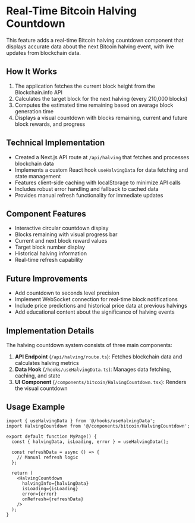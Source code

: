 # Real-Time Bitcoin Halving Countdown

This feature adds a real-time Bitcoin halving countdown component that displays accurate data about the next Bitcoin halving event, with live updates from blockchain data.

## How It Works

1. The application fetches the current block height from the Blockchain.info API
2. Calculates the target block for the next halving (every 210,000 blocks)
3. Computes the estimated time remaining based on average block generation time
4. Displays a visual countdown with blocks remaining, current and future block rewards, and progress

## Technical Implementation

- Created a Next.js API route at `/api/halving` that fetches and processes blockchain data
- Implements a custom React hook `useHalvingData` for data fetching and state management
- Features client-side caching with localStorage to minimize API calls
- Includes robust error handling and fallback to cached data
- Provides manual refresh functionality for immediate updates

## Component Features

- Interactive circular countdown display
- Blocks remaining with visual progress bar
- Current and next block reward values
- Target block number display
- Historical halving information
- Real-time refresh capability

## Future Improvements

- Add countdown to seconds level precision
- Implement WebSocket connection for real-time block notifications
- Include price predictions and historical price data at previous halvings
- Add educational content about the significance of halving events

## Implementation Details

The halving countdown system consists of three main components:

1. **API Endpoint** (`/api/halving/route.ts`): Fetches blockchain data and calculates halving metrics
2. **Data Hook** (`/hooks/useHalvingData.ts`): Manages data fetching, caching, and state
3. **UI Component** (`/components/bitcoin/HalvingCountdown.tsx`): Renders the visual countdown

## Usage Example

```tsx
import { useHalvingData } from '@/hooks/useHalvingData';
import HalvingCountdown from '@/components/bitcoin/HalvingCountdown';

export default function MyPage() {
  const { halvingData, isLoading, error } = useHalvingData();
  
  const refreshData = async () => {
    // Manual refresh logic
  };
  
  return (
    <HalvingCountdown 
      halvingInfo={halvingData}
      isLoading={isLoading}
      error={error}
      onRefresh={refreshData}
    />
  );
}
```